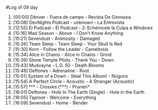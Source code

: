 #Log of 09 day

1. [00:00] Dënver - Fuera de campo - Revista De Gimnasia
1. [10:08] DevNights Podcast - unknown - La Entrevista
1. [12:55] El Podcast - El Podcast - 2: Echémosle la Culpa a Windows
1. [15:16] Mad Season - Above - I Don't Know Anything
1. [15:21] Sevendust - Animosity - Damaged
1. [15:26] Team Sleep - Team Sleep - Your Skull Is Red
1. [15:30] Korn - Follow the Leader - Cameltosis
1. [15:34] Alice in Chains - Alice in Chains - Grind
1. [15:39] Stone Temple Pilots - Thank You - Down
1. [15:43] Mudvayne - L.D. 50 - Death Blooms
1. [15:48] Deftones - Adrenaline - Root
1. [15:51] System of a Down - Steal This Album! - Nüguns
1. [15:54] A Perfect Circle - Acoustic - A Stranger (Acoustic)
1. [15:57] ††† - Crosses (†††) - Prurien†
1. [16:01] Deftones - Hole In The Earth (Single) - Hole in the Earth
1. [16:05] Taproot - Welcome - Everything
1. [16:09] Sevendust - Home - Bender

